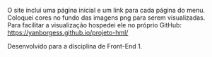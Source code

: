 O site inclui uma página inicial e um link para cada página do menu.<br>
Coloquei cores no fundo das imagens png para serem visualizadas.<br>
Para facilitar a visualização hospedei ele no próprio GitHub:<br> https://yanborgess.github.io/projeto-hml/

Desenvolvido para a disciplina de Front-End 1.
